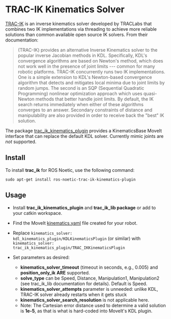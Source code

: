 # TRAC-IK Kinematics Solver

[TRAC-IK](https://bitbucket.org/traclabs/trac_ik) is an inverse kinematics solver developed by TRACLabs that combines two IK implementations via threading to achieve more reliable solutions than common available open source IK solvers. From their documentation:

> (TRAC-IK) provides an alternative Inverse Kinematics solver to the popular inverse Jacobian methods in KDL. Specifically, KDL's convergence algorithms are based on Newton's method, which does not work well in the presence of joint limits --- common for many robotic platforms. TRAC-IK concurrently runs two IK implementations. One is a simple extension to KDL's Newton-based convergence algorithm that detects and mitigates local minima due to joint limits by random jumps. The second is an SQP (Sequential Quadratic Programming) nonlinear optimization approach which uses quasi-Newton methods that better handle joint limits. By default, the IK search returns immediately when either of these algorithms converges to an answer. Secondary constraints of distance and manipulability are also provided in order to receive back the "best" IK solution.

The package [trac_ik_kinematics_plugin](https://bitbucket.org/traclabs/trac_ik/src/HEAD/trac_ik_kinematics_plugin/) provides a KinematicsBase MoveIt interface that can replace the default KDL solver. Currently mimic joints are *not* supported.

## Install

To install **trac_ik** for ROS Noetic, use the following command:

```
sudo apt-get install ros-noetic-trac-ik-kinematics-plugin
```

## Usage

- Install **trac_ik_kinematics_plugin** and **trac_ik_lib package** or add to your catkin workspace.

- Find the MoveIt [kinematics.yaml](../kinematics_configuration/kinematics_configuration_tutorial.html) file created for your robot.

- Replace `kinematics_solver: kdl_kinematics_plugin/KDLKinematicsPlugin` (or similar) with `kinematics_solver: trac_ik_kinematics_plugin/TRAC_IKKinematicsPlugin`

- Set parameters as desired:

  - **kinematics_solver_timeout** (timeout in seconds, e.g., 0.005) and **position_only_ik** **ARE** supported.
  - **solve_type** can be Speed, Distance, Manipulation1, Manipulation2 (see trac_ik_lib documentation for details).  Default is Speed.
  - **kinematics_solver_attempts** parameter is unneeded: unlike KDL, TRAC-IK solver already restarts when it gets stuck
  - **kinematics_solver_search_resolution** is not applicable here.
  - Note: The Cartesian error distance used to determine a valid solution is **1e-5**, as that is what is hard-coded into MoveIt's KDL plugin.
